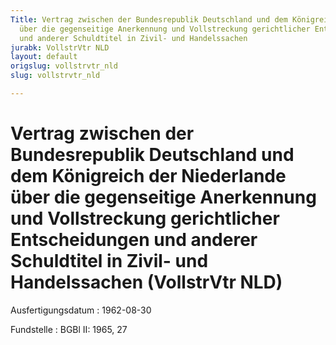 ```yaml
---
Title: Vertrag zwischen der Bundesrepublik Deutschland und dem Königreich der Niederlande
  über die gegenseitige Anerkennung und Vollstreckung gerichtlicher Entscheidungen
  und anderer Schuldtitel in Zivil- und Handelssachen
jurabk: VollstrVtr NLD
layout: default
origslug: vollstrvtr_nld
slug: vollstrvtr_nld

---
```


# Vertrag zwischen der Bundesrepublik Deutschland und dem Königreich der Niederlande über die gegenseitige Anerkennung und Vollstreckung gerichtlicher Entscheidungen und anderer Schuldtitel in Zivil- und Handelssachen (VollstrVtr NLD)

Ausfertigungsdatum
:   1962-08-30

Fundstelle
:   BGBl II: 1965, 27

